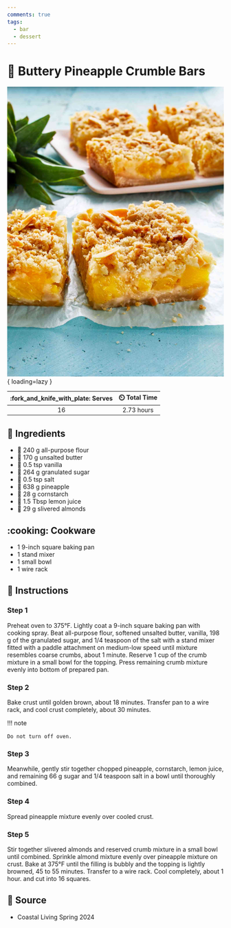 ```yaml
---
comments: true
tags:
  - bar
  - dessert
---
```

# :pineapple: Buttery Pineapple Crumble Bars

![Buttery Pineapple Crumble Bars][1]{ loading=lazy }

| :fork_and_knife_with_plate: Serves | :timer_clock: Total Time |
|:----------------------------------:|:-----------------------: |
| 16 | 2.73 hours |

## :salt: Ingredients

- :ear_of_rice: 240 g all-purpose flour
- :butter: 170 g unsalted butter
- :icecream: 0.5 tsp vanilla
- :candy: 264 g granulated sugar
- :salt: 0.5 tsp salt
- :pineapple: 638 g pineapple
- :corn: 28 g cornstarch
- :lemon: 1.5 Tbsp lemon juice
- :chestnut: 29 g slivered almonds

## :cooking: Cookware

- 1 9-inch square baking pan
- 1 stand mixer
- 1 small bowl
- 1 wire rack

## :pencil: Instructions

### Step 1

Preheat oven to 375°F. Lightly coat a 9-inch square baking pan with cooking spray. Beat all-purpose flour, softened
unsalted butter, vanilla, 198 g of the granulated sugar, and 1/4 teaspoon of the salt with a stand mixer fitted with a
paddle attachment on medium-low speed until mixture resembles coarse crumbs, about 1 minute. Reserve 1 cup of the crumb
mixture in a small bowl for the topping. Press remaining crumb mixture evenly into bottom of prepared pan.

### Step 2

Bake crust until golden brown, about 18 minutes. Transfer pan to a wire rack, and cool crust completely, about 30
minutes.

!!! note

    Do not turn off oven.

### Step 3

Meanwhile, gently stir together chopped pineapple, cornstarch, lemon juice, and remaining 66 g sugar and 1/4 teaspoon
salt in a bowl until thoroughly combined.

### Step 4

Spread pineapple mixture evenly over cooled crust.

### Step 5

Stir together slivered almonds and reserved crumb mixture in a small bowl until combined. Sprinkle almond mixture evenly
over pineapple mixture on crust. Bake at 375°F until the filling is bubbly and the topping is lightly browned, 45 to 55
minutes. Transfer to a wire rack. Cool completely, about 1 hour. and cut into 16 squares.

## :link: Source

- Coastal Living Spring 2024

[1]: <../assets/images/buttery-pineapple-crumble-bars.jpg>
